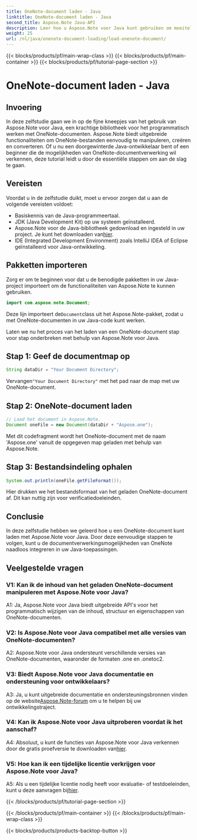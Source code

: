 ```yaml
---
title: OneNote-document laden - Java
linktitle: OneNote-document laden - Java
second_title: Aspose.Note Java-API
description: Leer hoe u Aspose.Note voor Java kunt gebruiken om moeiteloos OneNote-documenten te laden en te manipuleren. Uitgebreide tutorial voor Java-ontwikkelaars.
weight: 25
url: /nl/java/onenote-document-loading/load-onenote-document/
---
```


{{< blocks/products/pf/main-wrap-class >}}
{{< blocks/products/pf/main-container >}}
{{< blocks/products/pf/tutorial-page-section >}}

# OneNote-document laden - Java

## Invoering

In deze zelfstudie gaan we in op de fijne kneepjes van het gebruik van Aspose.Note voor Java, een krachtige bibliotheek voor het programmatisch werken met OneNote-documenten. Aspose.Note biedt uitgebreide functionaliteiten om OneNote-bestanden eenvoudig te manipuleren, creëren en converteren. Of u nu een doorgewinterde Java-ontwikkelaar bent of een beginner die de mogelijkheden van OneNote-documentverwerking wil verkennen, deze tutorial leidt u door de essentiële stappen om aan de slag te gaan.

## Vereisten

Voordat u in de zelfstudie duikt, moet u ervoor zorgen dat u aan de volgende vereisten voldoet:

- Basiskennis van de Java-programmeertaal.
- JDK (Java Development Kit) op uw systeem geïnstalleerd.
-  Aspose.Note voor de Java-bibliotheek gedownload en ingesteld in uw project. Je kunt het downloaden van[hier](https://releases.aspose.com/note/java/).
- IDE (Integrated Development Environment) zoals IntelliJ IDEA of Eclipse geïnstalleerd voor Java-ontwikkeling.

## Pakketten importeren

Zorg er om te beginnen voor dat u de benodigde pakketten in uw Java-project importeert om de functionaliteiten van Aspose.Note te kunnen gebruiken.

```java
import com.aspose.note.Document;
```

 Deze lijn importeert de`Document`class uit het Aspose.Note-pakket, zodat u met OneNote-documenten in uw Java-code kunt werken.

Laten we nu het proces van het laden van een OneNote-document stap voor stap onderbreken met behulp van Aspose.Note voor Java.

## Stap 1: Geef de documentmap op

```java
String dataDir = "Your Document Directory";
```

 Vervangen`"Your Document Directory"` met het pad naar de map met uw OneNote-document.

## Stap 2: OneNote-document laden

```java
// Laad het document in Aspose.Note.
Document oneFile = new Document(dataDir + "Aspose.one");
```

Met dit codefragment wordt het OneNote-document met de naam 'Aspose.one' vanuit de opgegeven map geladen met behulp van Aspose.Note.

## Stap 3: Bestandsindeling ophalen

```java
System.out.println(oneFile.getFileFormat());
```

Hier drukken we het bestandsformaat van het geladen OneNote-document af. Dit kan nuttig zijn voor verificatiedoeleinden.

## Conclusie

In deze zelfstudie hebben we geleerd hoe u een OneNote-document kunt laden met Aspose.Note voor Java. Door deze eenvoudige stappen te volgen, kunt u de documentverwerkingsmogelijkheden van OneNote naadloos integreren in uw Java-toepassingen.

## Veelgestelde vragen

### V1: Kan ik de inhoud van het geladen OneNote-document manipuleren met Aspose.Note voor Java?

A1: Ja, Aspose.Note voor Java biedt uitgebreide API's voor het programmatisch wijzigen van de inhoud, structuur en eigenschappen van OneNote-documenten.

### V2: Is Aspose.Note voor Java compatibel met alle versies van OneNote-documenten?

A2: Aspose.Note voor Java ondersteunt verschillende versies van OneNote-documenten, waaronder de formaten .one en .onetoc2.

### V3: Biedt Aspose.Note voor Java documentatie en ondersteuning voor ontwikkelaars?

 A3: Ja, u kunt uitgebreide documentatie en ondersteuningsbronnen vinden op de website[Aspose.Note-forum](https://forum.aspose.com/c/note/28) om u te helpen bij uw ontwikkelingstraject.

### V4: Kan ik Aspose.Note voor Java uitproberen voordat ik het aanschaf?

 A4: Absoluut, u kunt de functies van Aspose.Note voor Java verkennen door de gratis proefversie te downloaden van[hier](https://releases.aspose.com/).

### V5: Hoe kan ik een tijdelijke licentie verkrijgen voor Aspose.Note voor Java?

 A5: Als u een tijdelijke licentie nodig heeft voor evaluatie- of testdoeleinden, kunt u deze aanvragen bij[hier](https://purchase.aspose.com/temporary-license/).

{{< /blocks/products/pf/tutorial-page-section >}}

{{< /blocks/products/pf/main-container >}}
{{< /blocks/products/pf/main-wrap-class >}}

{{< blocks/products/products-backtop-button >}}

